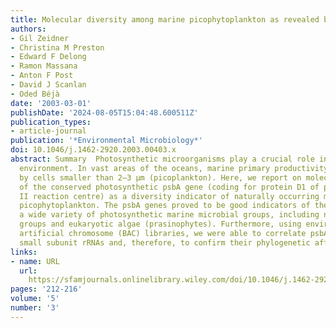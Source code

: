 ```yaml
---
title: Molecular diversity among marine picophytoplankton as revealed by *psbA* analyses
authors:
- Gil Zeidner
- Christina M Preston
- Edward F Delong
- Ramon Massana
- Anton F Post
- David J Scanlan
- Oded Béjà
date: '2003-03-01'
publishDate: '2024-08-05T15:04:48.600511Z'
publication_types:
- article-journal
publication: '*Environmental Microbiology*'
doi: 10.1046/j.1462-2920.2003.00403.x
abstract: Summary  Photosynthetic microorganisms play a crucial role in the marine
  environment. In vast areas of the oceans, marine primary productivity is performed
  by cells smaller than 2–3 µm (picoplankton). Here, we report on molecular analyses
  of the conserved photosynthetic psbA gene (coding for protein D1 of photosystem
  II reaction centre) as a diversity indicator of naturally occurring marine oxygenic
  picophytoplankton. The psbA genes proved to be good indicators of the presence of
  a wide variety of photosynthetic marine microbial groups, including new cyanobacterial
  groups and eukaryotic algae (prasinophytes). Furthermore, using environmental bacterial
  artificial chromosome (BAC) libraries, we were able to correlate psbA genes with
  small subunit rRNAs and, therefore, to confirm their phylogenetic affiliation.
links:
- name: URL
  url: 
    https://sfamjournals.onlinelibrary.wiley.com/doi/10.1046/j.1462-2920.2003.00403.x
pages: '212-216'
volume: '5'
number: '3'
---
```

